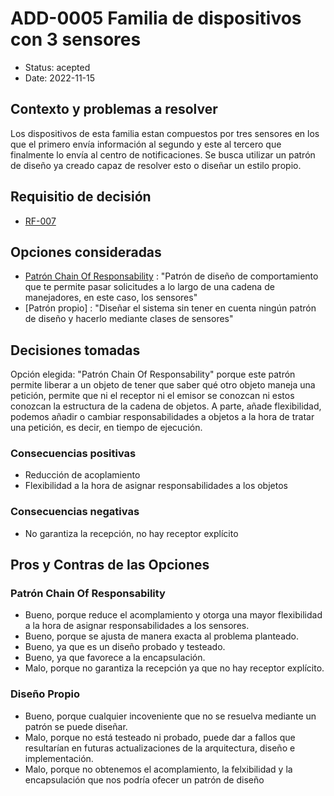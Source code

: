 # ADD-0005 Familia de dispositivos con 3 sensores

* Status: acepted
* Date: 2022-11-15

## Contexto y problemas a resolver

Los dispositivos de esta familia estan compuestos por tres sensores en los que el primero envía información al segundo y este al tercero que finalmente lo envía al centro de notificaciones. Se busca utilizar un patrón de diseño ya creado capaz de resolver esto o diseñar un estilo propio.

## Requisitio de decisión

* [RF-007](../requisitos/RF-007.md)

## Opciones consideradas

* [Patrón Chain Of Responsability](https://refactoring.guru/es/design-patterns/chain-of-responsibility) : "Patrón de diseño de comportamiento que te permite pasar solicitudes a lo largo de una cadena de manejadores, en este caso, los sensores"
* [Patrón propio] : "Diseñar el sistema sin tener en cuenta ningún patrón de diseño y hacerlo mediante clases de sensores"

## Decisiones tomadas

Opción elegida: "Patrón Chain Of Responsability" porque este patrón permite liberar a un objeto de tener que saber qué otro objeto maneja una petición, permite que ni el receptor ni el emisor se conozcan ni estos conozcan la estructura de la cadena de objetos. A parte, añade flexibilidad, podemos añadir o cambiar responsabilidades a objetos a la hora de tratar una petición, es decir, en tiempo de ejecución.

### Consecuencias positivas <!-- optional -->

* Reducción de acoplamiento
* Flexibilidad a la hora de asignar responsabilidades a los objetos

### Consecuencias negativas <!-- optional -->

* No garantiza la recepción, no hay receptor explícito

## Pros y Contras de las Opciones

### Patrón Chain Of Responsability

* Bueno, porque reduce el acomplamiento y otorga una mayor flexibilidad a la hora de asignar responsabilidades a los sensores.
* Bueno, porque se ajusta de manera exacta al problema planteado.
* Bueno, ya que es un diseño probado y testeado.
* Bueno, ya que favorece a la encapsulación.
* Malo, porque no garantiza la recepción ya que no hay receptor explícito.

### Diseño Propio

* Bueno, porque cualquier incoveniente que no se resuelva mediante un patrón se puede diseñar.
* Malo, porque no está testeado ni probado, puede dar a fallos que resultarían en futuras actualizaciones de la arquitectura, diseño e implementación.
* Malo, porque no obtenemos el acomplamiento, la felxibilidad y la encapsulación que nos podría ofecer un patrón de diseño
